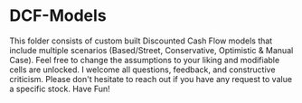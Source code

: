 # DCF-Models
This folder consists of custom built Discounted Cash Flow models that include multiple scenarios (Based/Street, Conservative, Optimistic & Manual Case). Feel free to change the assumptions to your liking and modifiable cells are unlocked. I welcome all questions, feedback, and constructive criticism. Please don't hesitate to reach out if you have any request to value a specific stock. Have Fun! 
